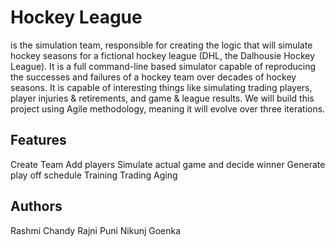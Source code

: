 # Hockey League
is the simulation
team, responsible for creating the logic that will simulate hockey seasons for a fictional hockey
league (DHL, the Dalhousie Hockey League). It is a full command-line based simulator capable of
reproducing the successes and failures of a hockey team over decades of hockey seasons. It is capable of interesting things like simulating trading players, player injuries & retirements,
and game & league results. We will build this project using Agile methodology, meaning it will
evolve over three iterations.

## Features
Create Team
Add players
Simulate actual game and decide winner
Generate play off schedule
Training
Trading
Aging


## Authors
Rashmi Chandy
Rajni Puni
Nikunj Goenka
